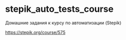 # stepik_auto_tests_course
Домашние задания к курсу по автоматизации (Stepik)

https://stepik.org/course/575
